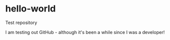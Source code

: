 # hello-world
Test repository

I am testing out GitHub - although it's been a while since I was a developer!
